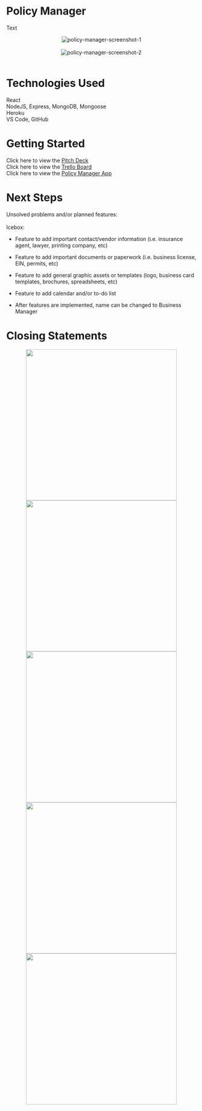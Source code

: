 # **Policy Manager**
Text 
<br/>

<div style="text-align:center"><img src="https://via.placeholder.com/350x150" title="policy-manager-screenshot-1"/></div>
<br/>
<div style="text-align:center"><img src="https://via.placeholder.com/350x150" title="policy-manager-screenshot-2"/></div>
<br/>

# **Technologies Used**
React
<br/>
NodeJS, Express, MongoDB, Mongoose
<br/>
Heroku
<br/>
VS Code, GitHub
<br/>

# **Getting Started**
Click here to view the [Pitch Deck](https://docs.google.com/presentation/d/19SyyWBI4RDc9e7lA6yz4_VymbqY50iSbx45CXNXbfvI/edit?usp=sharing)
<br/>
Click here to view the [Trello Board](https://trello.com/b/kcDtswHz/project-4-policy-manager)
<br/>
Click here to view the [Policy Manager App](https://policy-manager.herokuapp.com/)
<br/>

# **Next Steps**
Unsolved problems and/or planned features:
<br/>
<br/>
Icebox:
<br/>
* Feature to add important contact/vendor information (i.e. insurance agent, lawyer, printing company, etc)

* Feature to add important documents or paperwork (i.e. business license, EIN, permits, etc)

* Feature to add general graphic assets or templates (logo, business card templates, brochures, spreadsheets, etc)

* Feature to add calendar and/or to-do list

* After features are implemented, name can be changed to Business Manager

# **Closing Statements**
<center> 
<div style="text-align:center"><img src="https://media.giphy.com/media/3o6ZtlGkjeschymLNm/giphy.gif" style="width: 400px">
<br>
<div style="text-align:center"><img src="https://media.giphy.com/media/ENagATV1Gr9eg/giphy.gif" style="width: 400px">
<br>
<div style="text-align:center"><img src="https://media.giphy.com/media/87NS05bya11mg/giphy.gif" style="width: 400px">
<br>
<div style="text-align:center"><img src="https://media.giphy.com/media/13py6c5BSnBkic/giphy.gif" style="width: 400px">
<br>
<div style="text-align:center"><img src="https://media.giphy.com/media/3owzVWemUV63IBD3eU/giphy.gif" style="width: 400px">